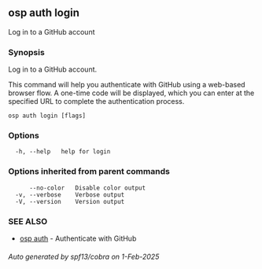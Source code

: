 ## osp auth login

Log in to a GitHub account

### Synopsis

Log in to a GitHub account.

This command will help you authenticate with GitHub using a web-based browser flow.
A one-time code will be displayed, which you can enter at the specified URL to complete
the authentication process.


```
osp auth login [flags]
```

### Options

```
  -h, --help   help for login
```

### Options inherited from parent commands

```
      --no-color   Disable color output
  -v, --verbose    Verbose output
  -V, --version    Version output
```

### SEE ALSO

* [osp auth](osp_auth.md)	 - Authenticate with GitHub

###### Auto generated by spf13/cobra on 1-Feb-2025
